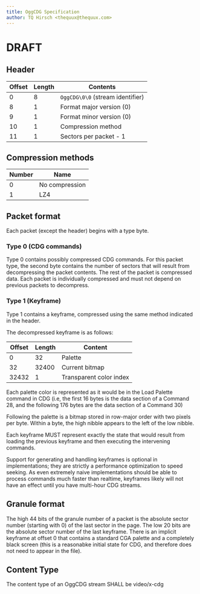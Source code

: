 ```yaml
---
title: OggCDG Specification
author: TQ Hirsch <thequux@thequux.com>
---
```


# DRAFT

## Header

| Offset | Length | Contents                         |
|--------|--------|----------------------------------|
|      0 |      8 | `OggCDG\0\0` (stream identifier) |
|      8 |      1 | Format major version (0)         |
|      9 |      1 | Format minor version (0)         |
|     10 |      1 | Compression method               |
|     11 |      1 | Sectors per packet - 1           |

## Compression methods

| Number | Name           |
|--------|----------------|
|      0 | No compression |
|      1 | LZ4            |

## Packet format

Each packet (except the header) begins with a type byte.

### Type 0 (CDG commands)

Type 0 contains possibly compressed CDG commands. For this packet
type, the second byte contains the number of sectors that will result
from decompressing the packet contents. The rest of the packet is
compressed data. Each packet is individually compressed and must not
depend on previous packets to decompress.

### Type 1 (Keyframe)

Type 1 contains a keyframe, compressed using the same method indicated
in the header.

The decompressed keyframe is as follows:

| Offset | Length | Content                 |
|--------|--------|-------------------------|
|      0 |     32 | Palette                 |
|     32 |  32400 | Current bitmap          |
|  32432 |      1 | Transparent color index |

Each palette color is represented as it would be in the Load Palette
command in CDG (i.e, the first 16 bytes is the data section of a
Command 28, and the following 176 bytes are the data section of a
Command 30)

Following the palette is a bitmap stored in row-major order with two
pixels per byte. Within a byte, the high nibble appears to the left of
the low nibble.

Each keyframe MUST represent exactly the state that would result from
loading the previous keyframe and then executing the intervening
commands.

Support for generating and handling keyframes is optional in
implementations; they are strictly a performance optimization to speed
seeking. As even extremely naive implementations should be able to
process commands much faster than realtime, keyframes likely will not
have an effect until you have multi-hour CDG streams.

## Granule format

The high 44 bits of the granule number of a packet is the absolute
sector number (starting with 0) of the last sector in the page. The
low 20 bits are the absolute sector number of the last keyframe. There
is an implicit keyframe at offset 0 that contains a standard CGA
palette and a completely black screen (this is a reasonabke initial
state for CDG, and therefore does not need to appear in the
file).

## Content Type

The content type of an OggCDG stream SHALL be video/x-cdg
